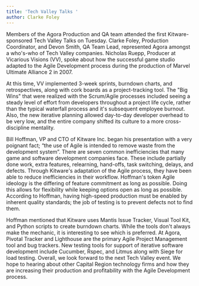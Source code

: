 ```yaml
---
title: 'Tech Valley Talks '
author: Clarke Foley
---
```

Members of the Agora Production and QA team attended the first Kitware-sponsored Tech Valley Talks on Tuesday. Clarke Foley, Production Coordinator, and Devon Smith, QA Team Lead, represented Agora amongst a who's-who of Tech Valley companies. Nicholas Ruepp, Producer at Vicarious Visions (VV), spoke about how the successful game studio adapted to the Agile Development process during the production of Marvel Ultimate Alliance 2 in 2007.



 At this time, VV implemented 3-week sprints, burndown charts, and retrospectives, along with cork boards as a project-tracking tool. The "Big Wins" that were realized with the Scrum/Agile processes included seeing a steady level of effort from developers throughout a project life cycle, rather than the typical waterfall process and it's subsequent employee burnout.  Also, the new iterative planning allowed day-to-day developer overhead to be very low, and the entire company shifted its culture to a more cross-discipline mentality.

 Bill Hoffman, VP and CTO of Kitware Inc. began his presentation with a very poignant fact; “the use of Agile is intended to remove waste from the development system”. There are seven common inefficiencies that many game and software development companies face. These include partially done work, extra features, relearning, hand-offs, task switching, delays, and defects. Through Kitware's adaptation of the Agile process, they have been able to reduce inefficiencies in their workflow. Hoffman's token Agile ideology is the differing of feature commitment as long as possible. Doing this allows for flexibility while keeping options open as long as possible. According to Hoffman, having high-speed production must be enabled by inherent quality standards; the job of testing is to prevent defects not to find them.

 Hoffman mentioned that Kitware uses Mantis Issue Tracker, Visual Tool Kit, and Python scripts to create burndown charts. While the tools don't always make the mechanic, it is interesting to see which is preferred. At Agora, Pivotal Tracker and Lighthouse are the primary Agile Project Management tool and bug trackers. New testing tools for support of iterative software development include Cucumber, Rspec, and Litmus along with Siege for load testing. Overall, we look forward to the next Tech Valley event. We hope to hearing about other Capital Region technology firms and how they are increasing their production and profitability with the Agile Development process.

  
